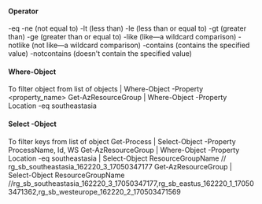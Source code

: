 #### Operator
-eq
-ne (not equal to)
-lt (less than)
-le (less than or equal to)
-gt (greater than)
-ge (greater than or equal to)
-like (like—a wildcard comparison)
-notlike (not like—a wildcard comparison)
-contains (contains the specified value)
-notcontains (doesn't contain the specified value)

#### Where-Object   
To filter object from list of objects
<cmdlet> | Where-Object -Property <property_name> <operator> <filter>
Get-AzResourceGroup | Where-Object -Property Location -eq southeastasia


#### Select -Object
To filter keys from list of object
Get-Process | Select-Object -Property ProcessName, Id, WS
Get-AzResourceGroup | Where-Object -Property Location -eq southeastasia | Select-Object ResourceGroupName        // rg_sb_southeastasia_162220_3_17050347177
Get-AzResourceGroup |  Select-Object ResourceGroupName                  //rg_sb_southeastasia_162220_3_17050347177,rg_sb_eastus_162220_1_170503471362,rg_sb_westeurope_162220_2_170503471569
 
